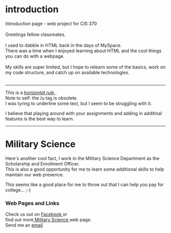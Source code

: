 # introduction <br>
Introduction page - web project for CIS 370 <br> <br>
Greetings fellow classmates. <br> <br>
I used to dabble in HTML back in the days of MySpace. <br>
There was a time when I enjoyed learning about HTML and the cool things you can do with a webpage. <br> <br>
My skills are super limited, but I hope to relearn some of the basics, work on my code structure, and catch up on available technologies.  
<br>
<hr>
This is a <em> <u> horizontal rule </u> </em>. <br>
Note to self:  the /u tag is obsolete. <br>
I was tyring to underline some text, but I seem to be struggling with it. <br>

I believe that playing around with your assignments and adding in additinal features is the best way to learn.
<hr>
<H1> Military Science </H1>

Here's another cool fact, I work in the Military Science Department as the Scholarship and Enrollment Officer. <br>
This is also a good opportunity for me to learn some additional skills to help maintain our web presence.

This seems like a good place for me to throw out that I can help you pay for college...  ;-)

<h3> Web Pages and Links </h3>
Check us out on <a href="https://www.facebook.com/BearBattalionROTC/"> Facebook </a> or <br>
find out more<a href="http://www.missouristate.edu/milsci/"> Military Science </a> web page. <br>
Send me an <a href="mailto: proberson@missouristate.edu?Subject=Hello%20from%20CIS%20370"> email </a> <br>

